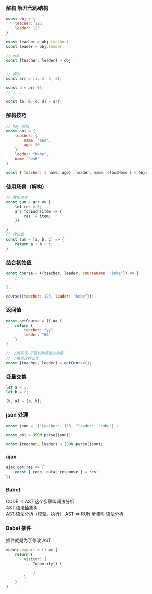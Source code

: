### 解构 解开代码结构

```js
const obj = {
    teacher: 123,
    leader: 123
}

const teacher = obj.teacher;
const leader = obj.leader;

// es6
const {teacher, leader} = obj;


// 索引
const arr = [1, 2, 3, 5];

const a = arr[0];
// ....

const [a, b, c, d] = arr;
```

### 解构技巧

```js
// key 别名
const obj = {
    teacher: {
        name: 'aaa',
        age: 30
    }
    leader: "kobe",
    name: "es6"
}

const { teacher: { name, age}, leader, name: className } = obj;
```

### 使用场景（解构）

```js
// 数组传参
const sum = arr => {
    let res = 0;
    arr.forEach(item => {
        res += item;
    })

}
// 优化后
const sum = [a, b, c] => {
    return a + b + c;
}

```

### 结合初始值
```js
const course = ({teacher, leader, courseName: "kobe"}) => {
    // ....

}

course({teacher: 123, leader: "kobe"});
```


### 返回值
```js
const getCourse = () => {
    return {
        teacher: "yy",
        leader: "66"
    }
}

// 上层实现 不要依赖底层的构置 
// 不推荐这样去写
const {teacher, leader} = getCourse();

```

### 变量交换
```js
let a = 1;
let b = 2;

[b, a] = [a, b];
```

### json 处理
```js
const json = '{"teacher": 123, "leader": "kobe"}';

const obj = JSON.parse(json);

const {teacher, leader} = JSON.parse(json);
```

### ajax
```js
ajax.get(res => {
    const { code, data, response } = res;
})

```

### Babel
CODE => AST 这个步骤叫词法分析  
AST 语法抽象树  
AST 语法分析（校验，执行）
AST => RUN 步骤叫 语法分析

### Babel 插件
插件就是为了修改 AST
```js
module.export = () => {
    return {
        visitor: {
            Indentify() {

            }
        }
    }
}

```